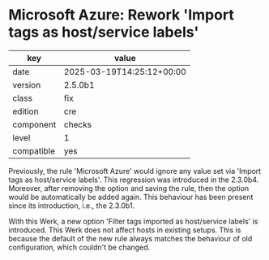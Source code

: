 [//]: # (werk v2)
# Microsoft Azure: Rework 'Import tags as host/service labels'

key        | value
---------- | ---
date       | 2025-03-19T14:25:12+00:00
version    | 2.5.0b1
class      | fix
edition    | cre
component  | checks
level      | 1
compatible | yes

Previously, the rule 'Microsoft Azure' would ignore any value set via 'Import tags as host/service labels'.
This regression was introduced in the 2.3.0b4.
Moreover, after removing the option and saving the rule, then the option would be automatically be added again.
This behaviour has been present since its introduction, i.e., the 2.3.0b1.

With this Werk, a new option 'Filter tags imported as host/service labels' is introduced.
This Werk does not affect hosts in existing setups.
This is because the default of the new rule always matches the behaviour of old configuration, which couldn't be changed.
